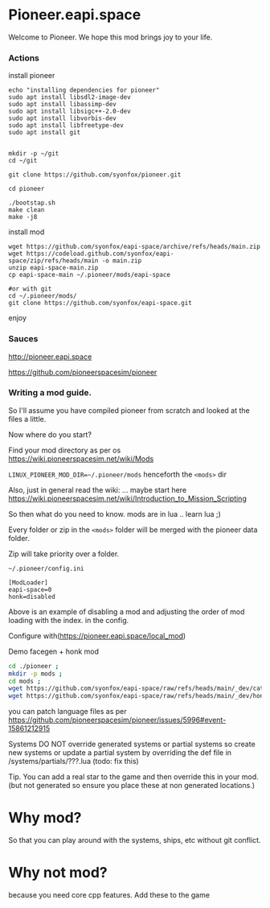

# Pioneer.eapi.space

Welcome to Pioneer. We hope this mod brings joy to your life.

### Actions

install pioneer
```shell
echo "installing dependencies for pioneer"
sudo apt install libsdl2-image-dev
sudo apt install libassimp-dev
sudo apt install libsigc++-2.0-dev
sudo apt install libvorbis-dev
sudo apt install libfreetype-dev
sudo apt install git


mkdir -p ~/git
cd ~/git

git clone https://github.com/syonfox/pioneer.git

cd pioneer 

./bootstap.sh
make clean
make -j8

```

install mod
```shell
wget https://github.com/syonfox/eapi-space/archive/refs/heads/main.zip
wget https://codeload.github.com/syonfox/eapi-space/zip/refs/heads/main -o main.zip
unzip eapi-space-main.zip
cp eapi-space-main ~/.pioneer/mods/eapi-space

#or with git
cd ~/.pioneer/mods/
git clone https://github.com/syonfox/eapi-space.git
```

enjoy

### Sauces

http://pioneer.eapi.space

https://github.com/pioneerspacesim/pioneer


### Writing a mod guide. 

So I'll assume you have compiled pioneer from scratch and looked at the files a little. 

Now where do you start? 

Find your mod directory as per os https://wiki.pioneerspacesim.net/wiki/Mods

`LINUX_PIONEER_MOD_DIR=~/.pioneer/mods` henceforth the `<mods>` dir

Also, just in general read the wiki: ... maybe start here https://wiki.pioneerspacesim.net/wiki/Introduction_to_Mission_Scripting


So then what do you need to know.  mods are in lua .. learn lua ;)

Every folder or zip in the `<mods>` folder will be merged with the pioneer data folder.  

Zip will take priority over a folder.

`~/.pioneer/config.ini`
```
[ModLoader]
eapi-space=0
honk=disabled
```
Above is an example of disabling a mod and adjusting the order of mod loading with the index. in the config.

Configure with(https://pioneer.eapi.space/local_mod)

Demo facegen + honk mod 
```sh
cd ./pioneer ;
mkdir -p mods ;
cd mods ;
wget https://github.com/syonfox/eapi-space/raw/refs/heads/main/_dev/cat-face.zip
wget https://github.com/syonfox/eapi-space/raw/refs/heads/main/_dev/honk.zip
```



you can patch language files as per https://github.com/pioneerspacesim/pioneer/issues/5996#event-15861212915

Systems DO NOT override generated systems or partial systems so create new systems or update a partial system by overriding the
def file in <mods>/systems/partials/???.lua (todo: fix this)

Tip. You can add a real star to the game and then override this in your mod. (but not generated so ensure you place these at non generated locations.)


# Why mod?  

So that you can play around with the systems, ships, etc without git conflict.

# Why not mod? 

because you need core cpp features.  Add these to the game
